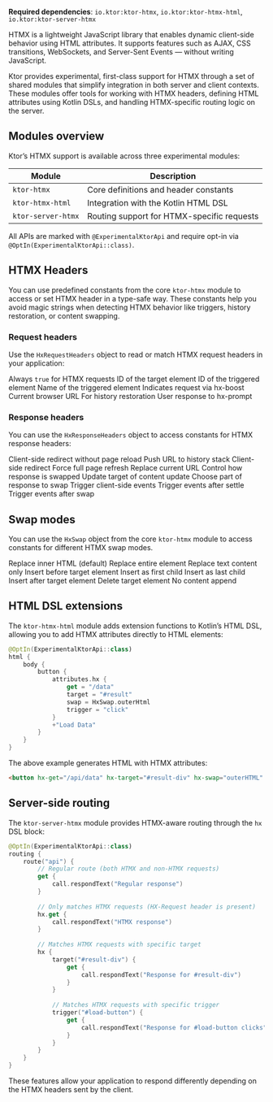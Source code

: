 [//]: # (title: HTMX integration)

<show-structure for="chapter" depth="2"/>
<primary-label ref="experimental"/>

<tldr>
<p>
<b>Required dependencies</b>: <code>io.ktor:ktor-htmx</code>, <code>io.ktor:ktor-htmx-html</code>,
<code>io.ktor:ktor-server-htmx</code>
</p>
<var name="example_name" value="htmx-integration"/>
<include from="lib.topic" element-id="download_example"/>
</tldr>

HTMX is a lightweight JavaScript library that enables dynamic client-side behavior using HTML attributes. It supports
features such as AJAX, CSS transitions, WebSockets, and Server-Sent Events — without writing JavaScript.

Ktor provides experimental, first-class support for HTMX through a set of shared modules that simplify integration in
both server and client contexts. These modules offer tools for working with HTMX headers, defining HTML attributes
using Kotlin DSLs, and handling HTMX-specific routing logic on the server.

## Modules overview

Ktor’s HTMX support is available across three experimental modules:

| Module             | Description                                |
|--------------------|--------------------------------------------|
| `ktor-htmx`        | Core definitions and header constants      |
| `ktor-htmx-html`   | Integration with the Kotlin HTML DSL       |
| `ktor-server-htmx` | Routing support for HTMX-specific requests |

All APIs are marked with `@ExperimentalKtorApi` and require opt-in via `@OptIn(ExperimentalKtorApi::class)`.

## HTMX Headers

You can use predefined constants from the core `ktor-htmx` module to access or set HTMX header in a type-safe way.
These constants help you avoid magic strings when detecting HTMX behavior like triggers, history restoration, or
content swapping.

### Request headers

Use the `HxRequestHeaders` object to read or match HTMX request headers in your application:

<deflist type="wide">
<def title="HxRequestHeaders.Request">Always <code>true</code> for HTMX requests</def>
<def title="HxRequestHeaders.Target">ID of the target element</def>
<def title="HxRequestHeaders.Trigger">ID of the triggered element</def>
<def title="HxRequestHeaders.TriggerName">Name of the triggered element</def>
<def title="HxRequestHeaders.Boosted">Indicates request via hx-boost</def>
<def title="HxRequestHeaders.CurrentUrl">Current browser URL</def>
<def title="HxRequestHeaders.HistoryRestoreRequest">For history restoration</def>
<def title="HxRequestHeaders.Prompt">User response to hx-prompt</def>
</deflist>

### Response headers

You can use the `HxResponseHeaders` object to access constants for HTMX response headers:

<deflist type="wide">
<def title="HxResponseHeaders.Location">Client-side redirect without page reload</def>
<def title="HxResponseHeaders.PushUrl">Push URL to history stack</def>
<def title="HxResponseHeaders.Redirect">Client-side redirect</def>
<def title="HxResponseHeaders.Refresh">Force full page refresh</def>
<def title="HxResponseHeaders.ReplaceUrl">Replace current URL</def>
<def title="HxResponseHeaders.Reswap">Control how response is swapped</def>
<def title="HxResponseHeaders.Retarget">Update target of content update</def>
<def title="HxResponseHeaders.Reselect">Choose part of response to swap</def>
<def title="HxResponseHeaders.Trigger">Trigger client-side events</def>
<def title="HxResponseHeaders.TriggerAfterSettle">Trigger events after settle</def>
<def title="HxResponseHeaders.TriggerAfterSwap">Trigger events after swap</def>
</deflist>

## Swap modes

You can use the `HxSwap` object from the core `ktor-htmx` module to access constants for different HTMX swap modes.

<deflist type="medium">
<def title="HxSwap.innerHtml">Replace inner HTML (default)</def>
<def title="HxSwap.outerHtml ">Replace entire element</def>
<def title="HxSwap.textContent">Replace text content only</def>
<def title="HxSwap.beforeBegin">Insert before target element</def>
<def title="HxSwap.afterBegin">Insert as first child</def>
<def title="HxSwap.beforeEnd">Insert as last child</def>
<def title="HxSwap.afterEnd">Insert after target element</def>
<def title="HxSwap.delete">Delete target element</def>
<def title="HxSwap.none">No content append</def>
</deflist>

## HTML DSL extensions

The `ktor-htmx-html` module adds extension functions to Kotlin’s HTML DSL, allowing you to add HTMX attributes directly
to HTML elements:

```kotlin
@OptIn(ExperimentalKtorApi::class)
html {
    body {
        button {
            attributes.hx {
                get = "/data"
                target = "#result"
                swap = HxSwap.outerHtml
                trigger = "click"
            }
            +"Load Data"
        }
    }
}
```

The above example generates HTML with HTMX attributes:

```html
<button hx-get="/api/data" hx-target="#result-div" hx-swap="outerHTML" hx-trigger="click">Load Data</button>
```

## Server-side routing

The `ktor-server-htmx` module provides HTMX-aware routing through the `hx` DSL block:

```kotlin
@OptIn(ExperimentalKtorApi::class)
routing {
    route("api") {
        // Regular route (both HTMX and non-HTMX requests)
        get {
            call.respondText("Regular response")
        }
        
        // Only matches HTMX requests (HX-Request header is present)
        hx.get {
            call.respondText("HTMX response")
        }
        
        // Matches HTMX requests with specific target
        hx {
            target("#result-div") {
                get {
                    call.respondText("Response for #result-div")
                }
            }
            
            // Matches HTMX requests with specific trigger
            trigger("#load-button") {
                get {
                    call.respondText("Response for #load-button clicks")
                }
            }
        }
    }
}
```

These features allow your application to respond differently depending on the HTMX headers sent by the client.
